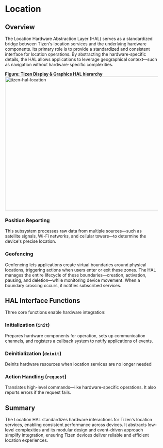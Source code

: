 # Location

## Overview  
The Location Hardware Abstraction Layer (HAL) serves as a standardized bridge between Tizen's location services and the underlying hardware components. Its primary role is to provide a standardized and consistent interface for location operations. By abstracting the hardware-specific details, the HAL allows applications to leverage geographical context—such as navigation without hardware-specific complexities.

**Figure: Tizen Display & Graphics HAL hierarchy**
<img width="689" height="439" alt="tizen-hal-location" src="https://github.com/user-attachments/assets/d60bc113-6fae-4498-b860-822c2c3d6229" />

### Position Reporting  
This subsystem processes raw data from multiple sources—such as satellite signals, Wi-Fi networks, and cellular towers—to determine the device's precise location.

### Geofencing  
Geofencing lets applications create virtual boundaries around physical locations, triggering actions when users enter or exit these zones. The HAL manages the entire lifecycle of these boundaries—creation, activation, pausing, and deletion—while monitoring device movement. When a boundary crossing occurs, it notifies subscribed services. 


## HAL Interface Functions  
Three core functions enable hardware integration:  

### Initialization (`init`)  
Prepares hardware components for operation, sets up communication channels, and registers a callback system to notify applications of events.
### Deinitialization (`deinit`)  
Deinits hardware resources when location services are no longer needed
### Action Handling (`request`)  
Translates high-level commands—like hardware-specific operations. It also reports errors if the request fails. 

## Summary  
The Location HAL standardizes hardware interactions for Tizen's location services, enabling consistent performance across devices. It abstracts low-level complexities and its modular design and event-driven approach simplify integration, ensuring Tizen devices deliver reliable and efficient location experiences.
